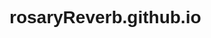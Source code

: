 # rosaryReverb.github.io
<!DOCTYPE html>
<html>
  <head>
    <title>My First HTML Page</title>
    <style>
      body {
        font-family: Arial, sans-serif;
      }

      header {
        background-color: lightgray;
        padding: 20px;
      }

      nav ul {
        list-style: none;
        margin: 0;
        padding: 0;
        display: flex;
      }

      nav a {
        margin-right: 20px;
        text-decoration: none;
        color: black;
      }

      section {
        padding: 20px;
      }

      footer {
        background-color: lightgray;
        padding: 20px;
        text-align: center;
      }
    </style>
  </head>
  <body>
    <header>
      <nav>
        <ul>
          <li><a href="#about">About</a></li>
          <li><a href="#services">Services</a></li>
          <li><a href="#contact">Contact</a></li>
        </ul>
      </nav>
    </header>
    <main>
      <section id="about">
        <h2>About Us</h2>
        <p>We are a company dedicated to providing top-quality services to our clients.</p>
      </section>
      <section id="services">
        <h2>Our Services</h2>
        <ul>
          <li>Service 1</li>
          <li>Service 2</li>
          <li>Service 3</li>
        </ul>
      </section>
      <section id="contact">
        <h2>Contact Us</h2>
        <form action="submit-form.php" method="post">
          <label for="name">Name:</label>
          <input type="text" id="name" name="name">
          <label for="email">Email:</label>
          <input type="email" id="email" name="email">
          <label for="message">Message:</label>
          <textarea id="message" name="message"></textarea>
          <input type="submit" value="Submit">
        </form>
      </section>
    </main>
    <footer>
      <p>Copyright &copy; 2023 My Company</p>
    </footer>
  </body>
</html>
